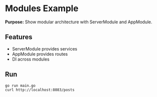 # Modules Example

**Purpose:** Show modular architecture with ServerModule and AppModule.

## Features
- ServerModule provides services
- AppModule provides routes
- DI across modules

## Run
```
go run main.go
curl http://localhost:8083/posts
```
